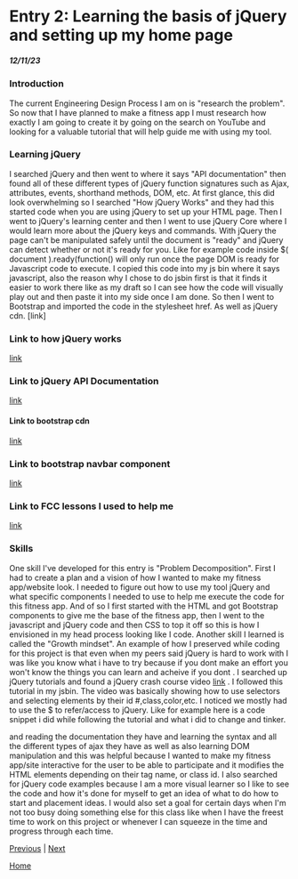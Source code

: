 # Entry 2: Learning the basis of jQuery and setting up my home page 
##### 12/11/23

### Introduction
The current Engineering Design Process I am on is "research the problem". So now that I have planned to make a fitness app I must research how exactly I am going to create it by going on the search on YouTube and looking for a valuable tutorial that will help guide me with using my tool.
### Learning jQuery
I searched jQuery and then went to where it says "API documentation" then found all of these different types of jQuery function signatures such as Ajax, attributes, events, shorthand methods, DOM, etc. At first glance, this did look overwhelming so I searched "How jQuery Works" and they had this started code when you are using jQuery to set up your HTML page. Then I went to jQuery's learning center and then I went to use jQuery Core where I would learn more about the jQuery keys and commands. With jQuery the page can't be manipulated safely until the document is "ready" and jQuery can detect whether or not it's ready for you. Like for example code inside $( document ).ready(function() will only run once the page DOM is ready for Javascript code to execute. I copied this code into my js bin where it says javascript, also the reason why I chose to do jsbin first is that it finds it easier to work there like as my draft so I can see how the code will visually play out and then paste it into my side once I am done.
So then I went to Bootstrap and imported the code in the stylesheet href. As well as jQuery cdn.
[link]
### Link to how jQuery works
[link](https://learn.jquery.com/about-jquery/how-jquery-works/)
### Link to jQuery API Documentation
[link](https://api.jquery.com/)
#### Link to bootstrap cdn
[link](https://getbootstrap.com/docs/4.1/getting-started/introduction/#quick-start)

### Link to bootstrap navbar component
[link](https://getbootstrap.com/docs/5.3/components/navbar/)
### Link to FCC lessons I used to help me
[link]()
### Skills
One skill I've developed for this entry is "Problem Decomposition". First I had to create a plan and a vision of how I wanted to make my fitness app/website look. I needed to figure out how to use my tool jQuery and what specific components I needed to use to help me execute the code for this fitness app. And of so I first started with the HTML and got Bootstrap components to give me the base of the fitness app, then I went to the javascript and jQuery code and then CSS to top it off so this is how I envisioned in my head process looking like I code.
Another skill I learned is called the "Growth mindset". An example of how I preserved while coding for this project is that even when my peers said jQuery is hard to work with I was like you know what i have to try because if you dont make an effort you won't know the things you can learn and acheive if you dont . I searched up jQuery tutorials and found a jQuery crash course video [link](https://www.youtube.com/watch?v=3nrLc_JOF7kg) . I followed this tutorial in my jsbin. The video was basically showing how to use selectors and selecting elements by their id #,class,color,etc. I noticed we mostly had to use the $ to refer/access to jQuery. Like for example here is a code snippet i did while following the tutorial and what i did to change and tinker.

and reading the documentation they have and learning the syntax and all the different types of ajax they have as well as also learning DOM manipulation and this was helpful because I wanted to make my fitness app/site interactive for the user to be able to participate and it modifies the HTML elements depending on their tag name, or class id. I also searched for jQuery code examples because I am a more visual learner so I like to see the code and how it's done for myself to get an idea of what to do how to start and placement ideas. I would also set a goal for certain days when I'm not too busy doing something else for this class like when I have the freest time to work on this project or whenever I can squeeze in the time and progress through each time.



[Previous](entry01.md) | [Next](entry03.md)

[Home](../README.md)

